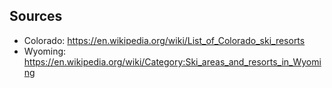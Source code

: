 ## Sources

- Colorado: https://en.wikipedia.org/wiki/List_of_Colorado_ski_resorts
- Wyoming: https://en.wikipedia.org/wiki/Category:Ski_areas_and_resorts_in_Wyoming